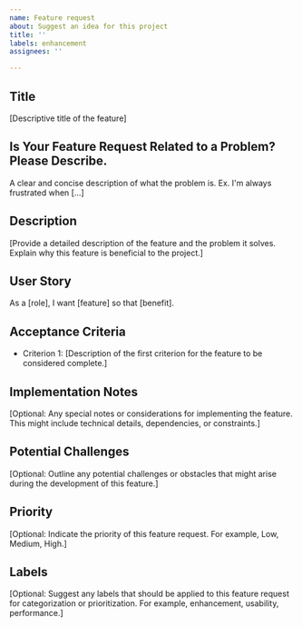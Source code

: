 ```yaml
---
name: Feature request
about: Suggest an idea for this project
title: ''
labels: enhancement
assignees: ''

---
```


## Title
[Descriptive title of the feature]

## Is Your Feature Request Related to a Problem? Please Describe.
A clear and concise description of what the problem is. Ex. I'm always frustrated when [...]

## Description
[Provide a detailed description of the feature and the problem it solves. Explain why this feature is beneficial to the project.]

## User Story
As a [role], I want [feature] so that [benefit].

## Acceptance Criteria
- Criterion 1: [Description of the first criterion for the feature to be considered complete.]

## Implementation Notes
[Optional: Any special notes or considerations for implementing the feature. This might include technical details, dependencies, or constraints.]

## Potential Challenges
[Optional: Outline any potential challenges or obstacles that might arise during the development of this feature.]

## Priority
[Optional: Indicate the priority of this feature request. For example, Low, Medium, High.]

## Labels
[Optional: Suggest any labels that should be applied to this feature request for categorization or prioritization. For example, enhancement, usability, performance.]
